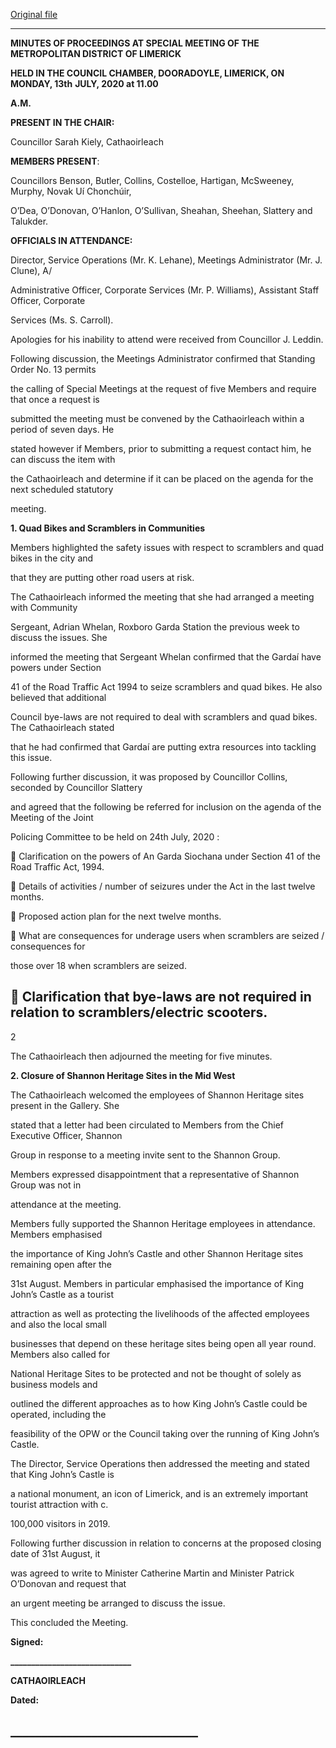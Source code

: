 [Original file](https://www.limerick.ie/sites/default/files/media/documents/2020-09/01a-draft-minutes-special-meeting-13th-july-2020.pdf)

---
**MINUTES OF PROCEEDINGS AT SPECIAL MEETING OF THE METROPOLITAN DISTRICT OF LIMERICK**

**HELD IN THE COUNCIL CHAMBER, DOORADOYLE, LIMERICK, ON MONDAY, 13th** **JULY, 2020 at 11.00**

**A.M.**

**PRESENT IN THE CHAIR:**

Councillor Sarah Kiely, Cathaoirleach

**MEMBERS PRESENT**:

Councillors Benson, Butler, Collins, Costelloe, Hartigan, McSweeney, Murphy, Novak Uí Chonchúir,

O’Dea, O’Donovan, O’Hanlon, O’Sullivan, Sheahan, Sheehan, Slattery and Talukder.

**OFFICIALS IN ATTENDANCE:**

Director, Service Operations (Mr. K. Lehane), Meetings Administrator (Mr. J. Clune), A/

Administrative Officer, Corporate Services (Mr. P. Williams), Assistant Staff Officer, Corporate

Services (Ms. S. Carroll).

Apologies for his inability to attend were received from Councillor J. Leddin.

Following discussion, the Meetings Administrator confirmed that Standing Order No. 13 permits

the calling of Special Meetings at the request of five Members and require that once a request is

submitted the meeting must be convened by the Cathaoirleach within a period of seven days. He

stated however if Members, prior to submitting a request contact him, he can discuss the item with

the Cathaoirleach and determine if it can be placed on the agenda for the next scheduled statutory

meeting.

**1. Quad Bikes and Scramblers in Communities**

Members highlighted the safety issues with respect to scramblers and quad bikes in the city and

that they are putting other road users at risk.

The Cathaoirleach informed the meeting that she had arranged a meeting with Community

Sergeant, Adrian Whelan, Roxboro Garda Station the previous week to discuss the issues. She

informed the meeting that Sergeant Whelan confirmed that the Gardaí have powers under Section

41 of the Road Traffic Act 1994 to seize scramblers and quad bikes. He also believed that additional

Council bye-laws are not required to deal with scramblers and quad bikes. The Cathaoirleach stated

that he had confirmed that Gardaí are putting extra resources into tackling this issue.

Following further discussion, it was proposed by Councillor Collins, seconded by Councillor Slattery

and agreed that the following be referred for inclusion on the agenda of the Meeting of the Joint

Policing Committee to be held on 24th July, 2020 :

 Clarification on the powers of An Garda Siochana under Section 41 of the Road Traffic Act, 1994.

 Details of activities / number of seizures under the Act in the last twelve months.

 Proposed action plan for the next twelve months.

 What are consequences for underage users when scramblers are seized / consequences for

those over 18 when scramblers are seized.

 Clarification that bye-laws are not required in relation to scramblers/electric scooters.
---
2

The Cathaoirleach then adjourned the meeting for five minutes.

**2. Closure of Shannon Heritage Sites in the Mid West**

The Cathaoirleach welcomed the employees of Shannon Heritage sites present in the Gallery. She

stated that a letter had been circulated to Members from the Chief Executive Officer, Shannon

Group in response to a meeting invite sent to the Shannon Group.

Members expressed disappointment that a representative of Shannon Group was not in

attendance at the meeting.

Members fully supported the Shannon Heritage employees in attendance. Members emphasised

the importance of King John’s Castle and other Shannon Heritage sites remaining open after the

31st August. Members in particular emphasised the importance of King John’s Castle as a tourist

attraction as well as protecting the livelihoods of the affected employees and also the local small

businesses that depend on these heritage sites being open all year round. Members also called for

National Heritage Sites to be protected and not be thought of solely as business models and

outlined the different approaches as to how King John’s Castle could be operated, including the

feasibility of the OPW or the Council taking over the running of King John’s Castle.

The Director, Service Operations then addressed the meeting and stated that King John’s Castle is

a national monument, an icon of Limerick, and is an extremely important tourist attraction with c.

100,000 visitors in 2019.

Following further discussion in relation to concerns at the proposed closing date of 31st August, it

was agreed to write to Minister Catherine Martin and Minister Patrick O’Donovan and request that

an urgent meeting be arranged to discuss the issue.

This concluded the Meeting.

**Signed:**

**\_\_\_\_\_\_\_\_\_\_\_\_\_\_\_\_\_\_\_\_\_\_\_\_\_\_\_\_\_**

**CATHAOIRLEACH**

**Dated:**

**\_\_\_\_\_\_\_\_\_\_\_\_\_\_\_\_\_\_\_\_\_\_\_\_\_\_\_\_\_\_**
---
